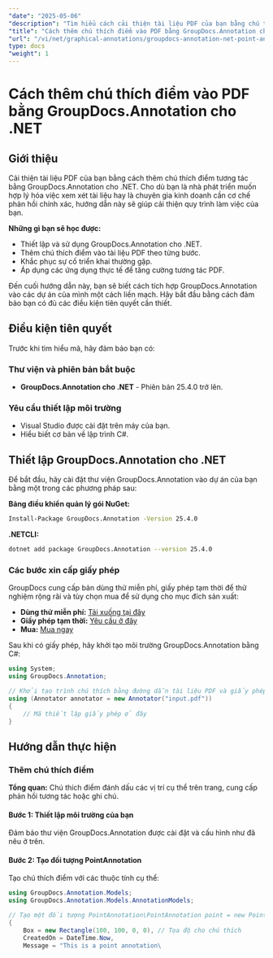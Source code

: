 ```yaml
---
"date": "2025-05-06"
"description": "Tìm hiểu cách cải thiện tài liệu PDF của bạn bằng chú thích điểm tương tác bằng GroupDocs.Annotation cho .NET. Hướng dẫn từng bước này bao gồm thiết lập, triển khai và khắc phục sự cố."
"title": "Cách thêm chú thích điểm vào PDF bằng GroupDocs.Annotation cho .NET"
"url": "/vi/net/graphical-annotations/groupdocs-annotation-net-point-annotations-pdf/"
type: docs
"weight": 1
---
```


# Cách thêm chú thích điểm vào PDF bằng GroupDocs.Annotation cho .NET

## Giới thiệu

Cải thiện tài liệu PDF của bạn bằng cách thêm chú thích điểm tương tác bằng GroupDocs.Annotation cho .NET. Cho dù bạn là nhà phát triển muốn hợp lý hóa việc xem xét tài liệu hay là chuyên gia kinh doanh cần cơ chế phản hồi chính xác, hướng dẫn này sẽ giúp cải thiện quy trình làm việc của bạn.

**Những gì bạn sẽ học được:**
- Thiết lập và sử dụng GroupDocs.Annotation cho .NET.
- Thêm chú thích điểm vào tài liệu PDF theo từng bước.
- Khắc phục sự cố triển khai thường gặp.
- Áp dụng các ứng dụng thực tế để tăng cường tương tác PDF.

Đến cuối hướng dẫn này, bạn sẽ biết cách tích hợp GroupDocs.Annotation vào các dự án của mình một cách liền mạch. Hãy bắt đầu bằng cách đảm bảo bạn có đủ các điều kiện tiên quyết cần thiết.

## Điều kiện tiên quyết

Trước khi tìm hiểu mã, hãy đảm bảo bạn có:

### Thư viện và phiên bản bắt buộc
- **GroupDocs.Annotation cho .NET** - Phiên bản 25.4.0 trở lên.

### Yêu cầu thiết lập môi trường
- Visual Studio được cài đặt trên máy của bạn.
- Hiểu biết cơ bản về lập trình C#.

## Thiết lập GroupDocs.Annotation cho .NET

Để bắt đầu, hãy cài đặt thư viện GroupDocs.Annotation vào dự án của bạn bằng một trong các phương pháp sau:

**Bảng điều khiển quản lý gói NuGet:**
```bash
Install-Package GroupDocs.Annotation -Version 25.4.0
```

**.NETCLI:**
```bash
dotnet add package GroupDocs.Annotation --version 25.4.0
```

### Các bước xin cấp giấy phép

GroupDocs cung cấp bản dùng thử miễn phí, giấy phép tạm thời để thử nghiệm rộng rãi và tùy chọn mua để sử dụng cho mục đích sản xuất:
- **Dùng thử miễn phí:** [Tải xuống tại đây](https://releases.groupdocs.com/annotation/net/)
- **Giấy phép tạm thời:** [Yêu cầu ở đây](https://purchase.groupdocs.com/temporary-license/)
- **Mua:** [Mua ngay](https://purchase.groupdocs.com/buy)

Sau khi có giấy phép, hãy khởi tạo môi trường GroupDocs.Annotation bằng C#:

```csharp
using System;
using GroupDocs.Annotation;

// Khởi tạo trình chú thích bằng đường dẫn tài liệu PDF và giấy phép
using (Annotator annotator = new Annotator("input.pdf"))
{
    // Mã thiết lập giấy phép ở đây
}
```

## Hướng dẫn thực hiện

### Thêm chú thích điểm

**Tổng quan:** Chú thích điểm đánh dấu các vị trí cụ thể trên trang, cung cấp phản hồi tương tác hoặc ghi chú.

#### Bước 1: Thiết lập môi trường của bạn
Đảm bảo thư viện GroupDocs.Annotation được cài đặt và cấu hình như đã nêu ở trên.

#### Bước 2: Tạo đối tượng PointAnnotation
Tạo chú thích điểm với các thuộc tính cụ thể:

```csharp
using GroupDocs.Annotation.Models;
using GroupDocs.Annotation.Models.AnnotationModels;

// Tạo một đối tượng PointAnnotation\PointAnnotation point = new PointAnnotation
{
    Box = new Rectangle(100, 100, 0, 0), // Tọa độ cho chú thích
    CreatedOn = DateTime.Now,
    Message = "This is a point annotation\
